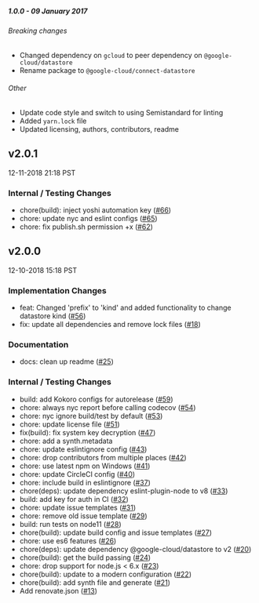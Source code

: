 ##### 1.0.0 - 09 January 2017

###### Breaking changes

- Changed dependency on `gcloud` to peer dependency on `@google-cloud/datastore`
- Rename package to `@google-cloud/connect-datastore`

###### Other

- Update code style and switch to using Semistandard for linting
- Added `yarn.lock` file
- Updated licensing, authors, contributors, readme
## v2.0.1

12-11-2018 21:18 PST

### Internal / Testing Changes
- chore(build): inject yoshi automation key ([#66](https://github.com/googleapis/nodejs-datastore-session/pull/66))
- chore: update nyc and eslint configs ([#65](https://github.com/googleapis/nodejs-datastore-session/pull/65))
- chore: fix publish.sh permission +x ([#62](https://github.com/googleapis/nodejs-datastore-session/pull/62))

## v2.0.0

12-10-2018 15:18 PST

### Implementation Changes
- feat: Changed 'prefix' to 'kind' and added functionality to change datastore kind ([#56](https://github.com/googleapis/nodejs-datastore-session/pull/56))
- fix: update all dependencies and remove lock files ([#18](https://github.com/googleapis/nodejs-datastore-session/pull/18))

### Documentation
- docs: clean up readme ([#25](https://github.com/googleapis/nodejs-datastore-session/pull/25))

### Internal / Testing Changes
- build: add Kokoro configs for autorelease ([#59](https://github.com/googleapis/nodejs-datastore-session/pull/59))
- chore: always nyc report before calling codecov ([#54](https://github.com/googleapis/nodejs-datastore-session/pull/54))
- chore: nyc ignore build/test by default ([#53](https://github.com/googleapis/nodejs-datastore-session/pull/53))
- chore: update license file ([#51](https://github.com/googleapis/nodejs-datastore-session/pull/51))
- fix(build): fix system key decryption ([#47](https://github.com/googleapis/nodejs-datastore-session/pull/47))
- chore: add a synth.metadata
- chore: update eslintignore config ([#43](https://github.com/googleapis/nodejs-datastore-session/pull/43))
- chore: drop contributors from multiple places ([#42](https://github.com/googleapis/nodejs-datastore-session/pull/42))
- chore: use latest npm on Windows ([#41](https://github.com/googleapis/nodejs-datastore-session/pull/41))
- chore: update CircleCI config ([#40](https://github.com/googleapis/nodejs-datastore-session/pull/40))
- chore: include build in eslintignore ([#37](https://github.com/googleapis/nodejs-datastore-session/pull/37))
- chore(deps): update dependency eslint-plugin-node to v8 ([#33](https://github.com/googleapis/nodejs-datastore-session/pull/33))
- build: add key for auth in CI ([#32](https://github.com/googleapis/nodejs-datastore-session/pull/32))
- chore: update issue templates ([#31](https://github.com/googleapis/nodejs-datastore-session/pull/31))
- chore: remove old issue template ([#29](https://github.com/googleapis/nodejs-datastore-session/pull/29))
- build: run tests on node11 ([#28](https://github.com/googleapis/nodejs-datastore-session/pull/28))
- chore(build): update build config and issue templates ([#27](https://github.com/googleapis/nodejs-datastore-session/pull/27))
- chore: use es6 features ([#26](https://github.com/googleapis/nodejs-datastore-session/pull/26))
- chore(deps): update dependency @google-cloud/datastore to v2 ([#20](https://github.com/googleapis/nodejs-datastore-session/pull/20))
- chore(build): get the build passing ([#24](https://github.com/googleapis/nodejs-datastore-session/pull/24))
- chore: drop support for node.js <  6.x ([#23](https://github.com/googleapis/nodejs-datastore-session/pull/23))
- chore(build): update to a modern configuration ([#22](https://github.com/googleapis/nodejs-datastore-session/pull/22))
- chore(build): add synth file and generate ([#21](https://github.com/googleapis/nodejs-datastore-session/pull/21))
- Add renovate.json ([#13](https://github.com/googleapis/nodejs-datastore-session/pull/13))

